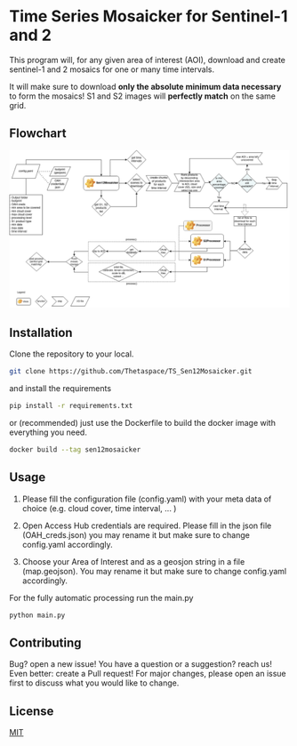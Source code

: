 # Time Series Mosaicker for Sentinel-1 and 2 

This program will, for any given area of interest (AOI), download and create sentinel-1 and 2 mosaics for one or many time intervals.

It will make sure to download **only the absolute minimum data necessary** to form the mosaics! S1 and S2 images will **perfectly match** on the same grid.

## Flowchart

![Flowchart](https://github.com/Thetaspace/TS_Sen12Mosaicker/blob/master/ts_mosaicker.png?raw=true)


## Installation

Clone the repository to your local.

```bash
git clone https://github.com/Thetaspace/TS_Sen12Mosaicker.git
```
and install the requirements
```bash
pip install -r requirements.txt
```
or (recommended) just use the Dockerfile to build the docker image with everything you need.
```bash
docker build --tag sen12mosaicker
```

## Usage

1. Please fill the configuration file (config.yaml) with your meta data of choice (e.g. cloud cover, time interval, ... )

2. Open Access Hub credentials are required. Please fill in the json file (OAH_creds.json) you may rename it but make sure to change config.yaml accordingly.

3. Choose your Area of Interest and as a geosjon string in a file (map.geojson). You may rename it but make sure to change config.yaml accordingly.

For the fully automatic processing run the main.py

```bash
python main.py
```


## Contributing
Bug? open a new issue! You have a question or a suggestion? reach us! Even better:
create a Pull request! For major changes, please open an issue first to discuss what you would like to change.

## License
[MIT](https://choosealicense.com/licenses/mit/)

